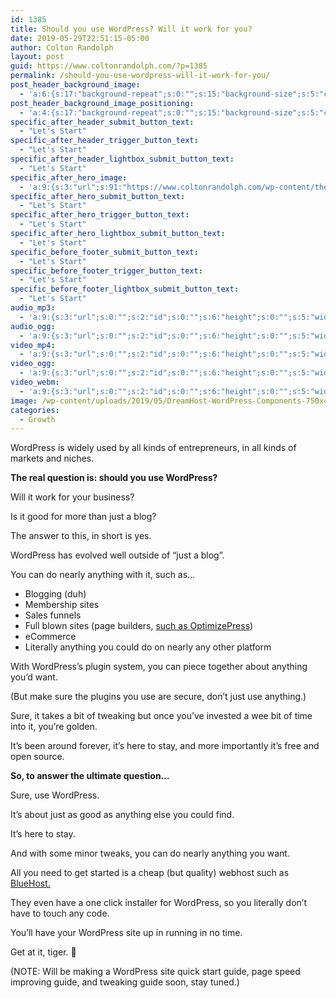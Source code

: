 ```yaml
---
id: 1385
title: Should you use WordPress? Will it work for you?
date: 2019-05-29T22:51:15-05:00
author: Colton Randolph
layout: post
guid: https://www.coltonrandolph.com/?p=1385
permalink: /should-you-use-wordpress-will-it-work-for-you/
post_header_background_image:
  - 'a:6:{s:17:"background-repeat";s:0:"";s:15:"background-size";s:5:"cover";s:21:"background-attachment";s:0:"";s:19:"background-position";s:13:"center center";s:16:"background-image";s:0:"";s:5:"media";a:4:{s:2:"id";s:0:"";s:6:"height";s:0:"";s:5:"width";s:0:"";s:9:"thumbnail";s:0:"";}}'
post_header_background_image_positioning:
  - 'a:4:{s:17:"background-repeat";s:0:"";s:15:"background-size";s:5:"cover";s:21:"background-attachment";s:0:"";s:19:"background-position";s:13:"center center";}'
specific_after_header_submit_button_text:
  - "Let's Start"
specific_after_header_trigger_button_text:
  - "Let's Start"
specific_after_header_lightbox_submit_button_text:
  - "Let's Start"
specific_after_hero_image:
  - 'a:9:{s:3:"url";s:91:"https://www.coltonrandolph.com/wp-content/themes/opSmartTheme/images/social-media-cover.png";s:2:"id";s:0:"";s:6:"height";s:0:"";s:5:"width";s:0:"";s:9:"thumbnail";s:0:"";s:5:"title";s:0:"";s:7:"caption";s:0:"";s:3:"alt";s:0:"";s:11:"description";s:0:"";}'
specific_after_hero_submit_button_text:
  - "Let's Start"
specific_after_hero_trigger_button_text:
  - "Let's Start"
specific_after_hero_lightbox_submit_button_text:
  - "Let's Start"
specific_before_footer_submit_button_text:
  - "Let's Start"
specific_before_footer_trigger_button_text:
  - "Let's Start"
specific_before_footer_lightbox_submit_button_text:
  - "Let's Start"
audio_mp3:
  - 'a:9:{s:3:"url";s:0:"";s:2:"id";s:0:"";s:6:"height";s:0:"";s:5:"width";s:0:"";s:9:"thumbnail";s:0:"";s:5:"title";s:0:"";s:7:"caption";s:0:"";s:3:"alt";s:0:"";s:11:"description";s:0:"";}'
audio_ogg:
  - 'a:9:{s:3:"url";s:0:"";s:2:"id";s:0:"";s:6:"height";s:0:"";s:5:"width";s:0:"";s:9:"thumbnail";s:0:"";s:5:"title";s:0:"";s:7:"caption";s:0:"";s:3:"alt";s:0:"";s:11:"description";s:0:"";}'
video_mp4:
  - 'a:9:{s:3:"url";s:0:"";s:2:"id";s:0:"";s:6:"height";s:0:"";s:5:"width";s:0:"";s:9:"thumbnail";s:0:"";s:5:"title";s:0:"";s:7:"caption";s:0:"";s:3:"alt";s:0:"";s:11:"description";s:0:"";}'
video_ogg:
  - 'a:9:{s:3:"url";s:0:"";s:2:"id";s:0:"";s:6:"height";s:0:"";s:5:"width";s:0:"";s:9:"thumbnail";s:0:"";s:5:"title";s:0:"";s:7:"caption";s:0:"";s:3:"alt";s:0:"";s:11:"description";s:0:"";}'
video_webm:
  - 'a:9:{s:3:"url";s:0:"";s:2:"id";s:0:"";s:6:"height";s:0:"";s:5:"width";s:0:"";s:9:"thumbnail";s:0:"";s:5:"title";s:0:"";s:7:"caption";s:0:"";s:3:"alt";s:0:"";s:11:"description";s:0:"";}'
image: /wp-content/uploads/2019/05/DreamHost-WordPress-Components-750x498.jpg
categories:
  - Growth
---
```

WordPress is widely used by all kinds of entrepreneurs, in all kinds of markets and niches.

**The real question is: should you use WordPress?**

Will it work for your business?

Is it good for more than just a blog?

The answer to this, in short is yes.

WordPress has evolved well outside of &#8220;just a blog&#8221;.

You can do nearly anything with it, such as&#8230;

  * Blogging (duh)
  * Membership sites
  * Sales funnels
  * Full blown sites (page builders, [such as OptimizePress](https://optimizepress.com))
  * eCommerce
  * Literally anything you could do on nearly any other platform

With WordPress&#8217;s plugin system, you can piece together about anything you&#8217;d want.

(But make sure the plugins you use are secure, don&#8217;t just use anything.)

Sure, it takes a bit of tweaking but once you&#8217;ve invested a wee bit of time into it, you&#8217;re golden.

It&#8217;s been around forever, it&#8217;s here to stay, and more importantly it&#8217;s free and open source.

**So, to answer the ultimate question&#8230;**

Sure, use WordPress.

It&#8217;s about just as good as anything else you could find.

It&#8217;s here to stay.

And with some minor tweaks, you can do nearly anything you want.

All you need to get started is a cheap (but quality) webhost such as [BlueHost.](https://www.coltonrandolph.com/bh)

They even have a one click installer for WordPress, so you literally don&#8217;t have to touch any code.

You&#8217;ll have your WordPress site up in running in no time.

Get at it, tiger. 🙂

(NOTE: Will be making a WordPress site quick start guide, page speed improving guide, and tweaking guide soon, stay tuned.)

&nbsp;